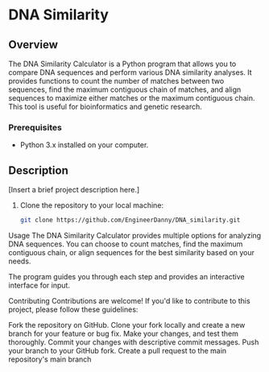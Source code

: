 # DNA Similarity

## Overview

The DNA Similarity Calculator is a Python program that allows you to compare DNA sequences and perform various DNA similarity analyses. It provides functions to count the number of matches between two sequences, find the maximum contiguous chain of matches, and align sequences to maximize either matches or the maximum contiguous chain. This tool is useful for bioinformatics and genetic research.

### Prerequisites

- Python 3.x installed on your computer.

## Description

[Insert a brief project description here.]

1. Clone the repository to your local machine:

   ```bash
   git clone https://github.com/EngineerDanny/DNA_similarity.git

Usage
The DNA Similarity Calculator provides multiple options for analyzing DNA sequences. You can choose to count matches, find the maximum contiguous chain, or align sequences for the best similarity based on your needs.

The program guides you through each step and provides an interactive interface for input.

Contributing
Contributions are welcome! If you'd like to contribute to this project, please follow these guidelines:

Fork the repository on GitHub.
Clone your fork locally and create a new branch for your feature or bug fix.
Make your changes, and test them thoroughly.
Commit your changes with descriptive commit messages.
Push your branch to your GitHub fork.
Create a pull request to the main repository's main branch
